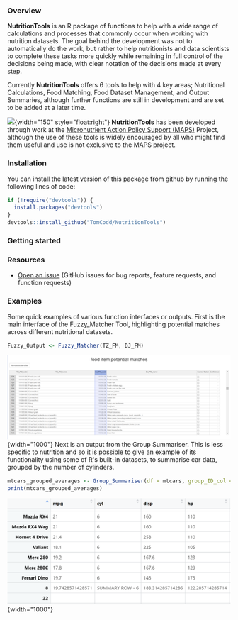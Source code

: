 ### Overview
**NutritionTools** is an R package of functions to help with a wide range of calculations and processes that commonly occur when working with nutrition datasets. The goal behind the development was not to automatically do the work, but rather to help nutritionists and data scientists to complete these tasks more quickly while remaining in full control of the decisions being made, with clear notation of the decisions made at every step.

Currently **NutritionTools** offers 6 tools to help with 4 key areas;
Nutritional Calculations, Food Matching, Food Dataset Management, and Output
Summaries, although further functions are still in development and are set to be
added at a later time. 

![](reference/figures/MAPS_logo_cropped.JPG){width="150"
style="float:right"} **NutritionTools** has been developed through work at the [Micronutrient Action Policy Support (MAPS)](https://www.micronutrient.support/) Project, although the
use of these tools is widely encouraged by all who might find them useful and
use is not exclusive to the MAPS project.

### Installation
You can install the latest version of this package from github by
running the following lines of code:
``` r
if (!require("devtools")) {
  install.packages("devtools")
}
devtools::install_github("TomCodd/NutritionTools")
```
### Getting started 
### Resources
-   [Open an issue](https://github.com/TomCodd/NutritionTools/issues/new) (GitHub issues for bug reports, feature requests, and function requests)

### Examples 
Some quick examples of various function interfaces or outputs.
First is the main interface of the Fuzzy_Matcher Tool, highlighting potential
matches across different nutritional datasets.
``` r
Fuzzy_Output <- Fuzzy_Matcher(TZ_FM, DJ_FM)
```
![](reference/figures/FM_example.PNG){width="1000"} Next is an output from the
Group Summariser. This is less specific to nutrition and so it is possible to
give an example of its functionality using some of R's built-in datasets, to
summarise car data, grouped by the number of cylinders.
``` r
mtcars_grouped_averages <- Group_Summariser(df = mtcars, group_ID_col = 'cyl', sep_row = T, round_weighting = T)
print(mtcars_grouped_averages)
```
![](reference/figures/GS_example_mtcars.PNG){width="1000"}
